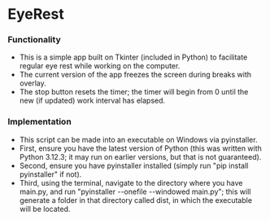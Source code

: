 # EyeRest
### Functionality
- This is a simple app built on Tkinter (included in Python) to facilitate regular eye rest while working on the computer.
- The current version of the app freezes the screen during breaks with overlay.
- The stop button resets the timer; the timer will begin from 0 until the new (if updated) work interval has elapsed.
### Implementation
- This script can be made into an executable on Windows via pyinstaller.
- First, ensure you have the latest version of Python (this was written with Python 3.12.3; it may run on earlier versions, but that is not guaranteed).
- Second, ensure you have pyinstaller installed (simply run "pip install pyinstaller" if not).
- Third, using the terminal, navigate to the directory where you have main.py, and run "pyinstaller --onefile --windowed main.py"; this will generate a folder in that directory called dist, in which the executable will be located. 
